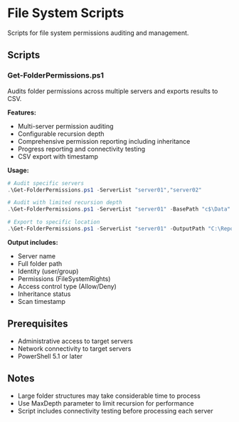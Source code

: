 # File System Scripts

Scripts for file system permissions auditing and management.

## Scripts

### Get-FolderPermissions.ps1
Audits folder permissions across multiple servers and exports results to CSV.

**Features:**
- Multi-server permission auditing
- Configurable recursion depth
- Comprehensive permission reporting including inheritance
- Progress reporting and connectivity testing
- CSV export with timestamp

**Usage:**
```powershell
# Audit specific servers
.\Get-FolderPermissions.ps1 -ServerList "server01","server02"

# Audit with limited recursion depth
.\Get-FolderPermissions.ps1 -ServerList "server01" -BasePath "c$\Data" -MaxDepth 2

# Export to specific location
.\Get-FolderPermissions.ps1 -ServerList "server01" -OutputPath "C:\Reports"
```

**Output includes:**
- Server name
- Full folder path
- Identity (user/group)
- Permissions (FileSystemRights)
- Access control type (Allow/Deny)
- Inheritance status
- Scan timestamp

## Prerequisites

- Administrative access to target servers
- Network connectivity to target servers
- PowerShell 5.1 or later

## Notes

- Large folder structures may take considerable time to process
- Use MaxDepth parameter to limit recursion for performance
- Script includes connectivity testing before processing each server

